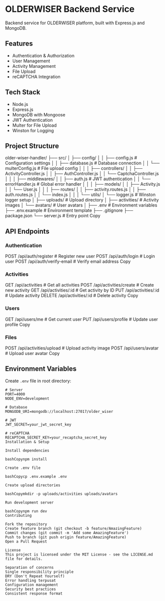 # OLDERWISER Backend Service

Backend service for OLDERWISER platform, built with Express.js and MongoDB.

## Features

- Authentication & Authorization
- User Management 
- Activity Management
- File Upload
- reCAPTCHA Integration

## Tech Stack

- Node.js
- Express.js
- MongoDB with Mongoose
- JWT Authentication
- Multer for File Upload
- Winston for Logging

## Project Structure
older-wiser-handler/
├── src/
│   ├── config/
│   │   ├── config.js          # Configuration settings
│   │   ├── database.js        # Database connection
│   │   └── multerConfig.js    # File upload config
│   │
│   ├── controllers/
│   │   ├── ActivityController.js
│   │   ├── AuthController.js
│   │   └── CaptchaController.js
│   │
│   ├── middlewares/
│   │   ├── auth.js           # JWT authentication
│   │   └── errorHandler.js    # Global error handler
│   │
│   ├── models/
│   │   ├── Activity.js
│   │   └── User.js
│   │
│   ├── routes/
│   │   ├── activity.routes.js
│   │   ├── auth.routes.js
│   │   └── index.js
│   │
│   └── utils/
│       └── logger.js         # Winston logger setup
│
├── uploads/                  # Upload directory
│   ├── activities/          # Activity images
│   └── avatars/            # User avatars
│
├── .env                     # Environment variables
├── .env.example            # Environment template
├── .gitignore
├── package.json
└── server.js               # Entry point
Copy
## API Endpoints

### Authentication
POST /api/auth/register     # Register new user
POST /api/auth/login        # Login user
POST /api/auth/verify-email # Verify email address
Copy
### Activities
GET    /api/activities           # Get all activities
POST   /api/activities/create    # Create new activity
GET    /api/activities/:id       # Get activity by ID
PUT    /api/activities/:id       # Update activity
DELETE /api/activities/:id       # Delete activity
Copy
### Users
GET    /api/users/me        # Get current user
PUT    /api/users/profile   # Update user profile
Copy
### Files
POST   /api/activities/upload    # Upload activity image
POST   /api/users/avatar        # Upload user avatar
Copy
## Environment Variables

Create `.env` file in root directory:

```env
# Server
PORT=4000
NODE_ENV=development

# Database
MONGODB_URI=mongodb://localhost:27017/older_wiser

# JWT
JWT_SECRET=your_jwt_secret_key

# reCAPTCHA
RECAPTCHA_SECRET_KEY=your_recaptcha_secret_key
Installation & Setup

Install dependencies

bashCopynpm install

Create .env file

bashCopycp .env.example .env

Create upload directories

bashCopymkdir -p uploads/activities uploads/avatars

Run development server

bashCopynpm run dev
Contributing

Fork the repository
Create feature branch (git checkout -b feature/AmazingFeature)
Commit changes (git commit -m 'Add some AmazingFeature')
Push to branch (git push origin feature/AmazingFeature)
Open a Pull Request

License
This project is licensed under the MIT License - see the LICENSE.md file for details.

Separation of concerns
Single responsibility principle
DRY (Don't Repeat Yourself)
Error handling terpusat
Configuration management
Security best practices
Consistent response format